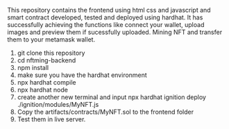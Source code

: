 This repository contains the frontend using html css and javascript and smart contract developed, tested and deployed using hardhat. It has successfully achieving the functions like connect your wallet, upload images and preview them if sucessfully uploaded. Mining NFT and transfer them to your metamask wallet. 
1. git clone this repository
2. cd nftming-backend
3. npm install
4. make sure you have the hardhat environment
5. npx hardhat compile
6. npx hardhat node
7. create another new terminal and input npx hardhat ignition deploy ./ignition/modules/MyNFT.js
8. Copy the artifacts/contracts/MyNFT.sol to the frontend folder
9. Test them in live server. 
